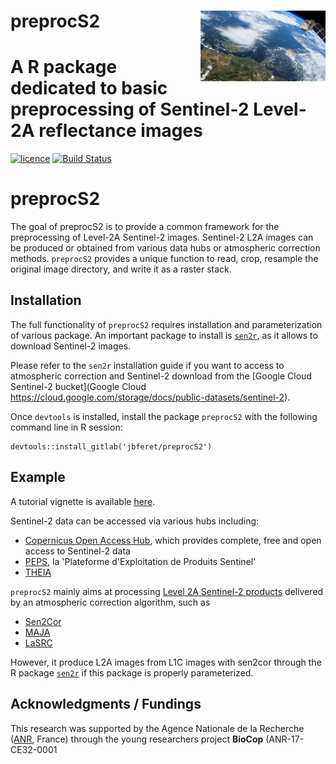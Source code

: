 # __preprocS2__ <img src="man/figures/Sentinel-2.gif" align="right" alt="" width="200" />

# A R package dedicated to basic preprocessing of Sentinel-2 Level-2A reflectance images

[![licence](https://img.shields.io/badge/Licence-GPL--3-blue.svg)](https://www.r-project.org/Licenses/GPL-3)
[![Build Status](https://gitlab.com/jbferet/preprocS2/badges/master/pipeline.svg)](https://gitlab.com/jbferet/preprocS2/pipelines/latest)


# preprocS2

The goal of preprocS2 is to provide a common framework for the preprocessing of Level-2A Sentinel-2 images. 
Sentinel-2 L2A images can be produced or obtained from various data hubs or atmospheric correction methods. `preprocS2` provides a unique function to read, crop, resample the original image directory, and write it as a raster stack.

## Installation

The full functionality of `preprocS2` requires installation and parameterization of various package. An important package to install is [`sen2r`](https://sen2r.ranghetti.info/), as it allows to download Sentinel-2 images. 

Please refer to the `sen2r` installation guide if you want to access to atmospheric correction and Sentinel-2 download from the [Google Cloud Sentinel-2 bucket](Google Cloud https://cloud.google.com/storage/docs/public-datasets/sentinel-2).

Once `devtools` is installed, install the package `preprocS2` with the following command line in R session:

```
devtools::install_gitlab('jbferet/preprocS2')
```

## Example

A tutorial vignette is available [here](https://jbferet.gitlab.io/preprocs2/articles/preprocS2.html).

Sentinel-2 data can be accessed via various hubs including: 

- [Copernicus Open Access Hub](https://scihub.copernicus.eu/), which provides complete, free and open access to Sentinel-2 data
- [PEPS](https://peps.cnes.fr/rocket/#/home), la 'Plateforme d'Exploitation de Produits Sentinel' 
- [THEIA](https://theia.cnes.fr/atdistrib/rocket/#/search?collection=SENTINEL2)

`preprocS2` mainly aims at processing [Level 2A Sentinel-2 products](https://sentinels.copernicus.eu/web/sentinel/user-guides/sentinel-2-msi/product-types/level-2a) delivered by an atmospheric correction algorithm, such as 
- [Sen2Cor](http://step.esa.int/main/snap-supported-plugins/sen2cor/)
- [MAJA](https://www.theia-land.fr/en/product/sentinel-2-surface-reflectance/)
- [LaSRC](https://www.sciencedirect.com/science/article/pii/S0034425718304139)

However, it produce L2A images from L1C images with sen2cor through the R package [`sen2r`](https://sen2r.ranghetti.info/) if this package is properly parameterized.

## Acknowledgments / Fundings

This research was supported by the Agence Nationale de la Recherche ([ANR](https://anr.fr/en/open-calls-and-preannouncements/), France) through the young researchers project **BioCop** (ANR-17-CE32-0001

